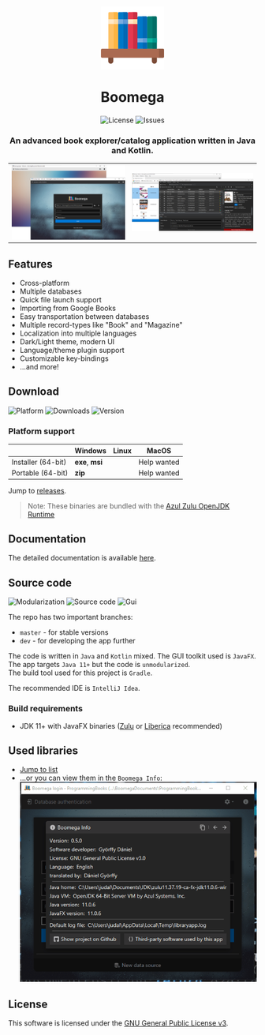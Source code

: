 <p align="center">
  <img align="center" src="readme/logo.png" alt="Boomega icon">
  <h1 align="center">Boomega</h1>
</p>

<p align="center">
    <img align="center" alt="License" src="https://img.shields.io/github/license/DansoftOwner/Boomega">
    <img align="center" alt="Issues" src="https://img.shields.io/github/issues/DansoftOwner/Boomega">
</p>

<h3 align="center">An advanced book explorer/catalog application written in Java and Kotlin.</h3>

<table style="width: 100%; border: none;">
<tr>
<td>
    <img src="readme/login-activity-preview.png">
</td>

<td>
    <img src="readme/main-activity-preview.png">
</td>
</tr>
</table>

## Features
* Cross-platform
* Multiple databases
* Quick file launch support  
* Importing from Google Books
* Easy transportation between databases
* Multiple record-types like "Book" and "Magazine"
* Localization into multiple languages
* Dark/Light theme, modern UI
* Language/theme plugin support 
* Customizable key-bindings
* ...and more!


## Download
![Platform](https://img.shields.io/badge/platform-windows%20%7C%20macos%20%7C%20linux-lightgrey)
![Downloads](https://img.shields.io/github/downloads/DansoftOwner/Boomega/total)
![Version](https://img.shields.io/github/v/release/DansoftOwner/Boomega)

### Platform support
|                    | Windows           | Linux | MacOS
| ---                |   ---             | ---   | ---   
| Installer (64-bit) |  **exe**, **msi** |       | Help wanted
| Portable (64-bit)  |  **zip**          |       | Help wanted 

Jump to [releases](https://github.com/Dansoftowner/Boomega/releases).

> Note: These binaries are bundled with the [Azul Zulu OpenJDK Runtime](https://www.azul.com/downloads/zulu-community/?package=jdk) 

## Documentation
<!---
TODO: adding website/docs link
-->
The detailed documentation is available [here]().

## Source code
![Modularization](https://img.shields.io/badge/modularization-unmodularized-red)
![Source code](https://img.shields.io/badge/languages-java%20%7C%20kotlin-orange)
![Gui](https://img.shields.io/badge/gui-javafx-blue)

The repo has two important branches:
* `master` - for stable versions
* `dev` - for developing the app further

The code is written in `Java` and `Kotlin` mixed.
The GUI toolkit used is `JavaFX`.<br>
The app targets `Java 11+` but the code is `unmodularized`.<br>
The build tool used for this project is `Gradle`.

The recommended IDE is `IntelliJ Idea`.

### Build requirements
* JDK 11+ with JavaFX binaries ([Zulu](https://www.azul.com/downloads/zulu-community/?package=jdk-fx) or [Liberica](https://bell-sw.com/pages/libericajdk/) recommended) 

## Used libraries
* [Jump to list](USED_LIBRARIES.md)
* ...or you can view them in the `Boomega Info`:<br>
![viewing third-party libraries in the app](readme/third-party-info.gif)


## License
This software is licensed under the [GNU General Public License v3](https://en.wikipedia.org/wiki/GNU_General_Public_License).